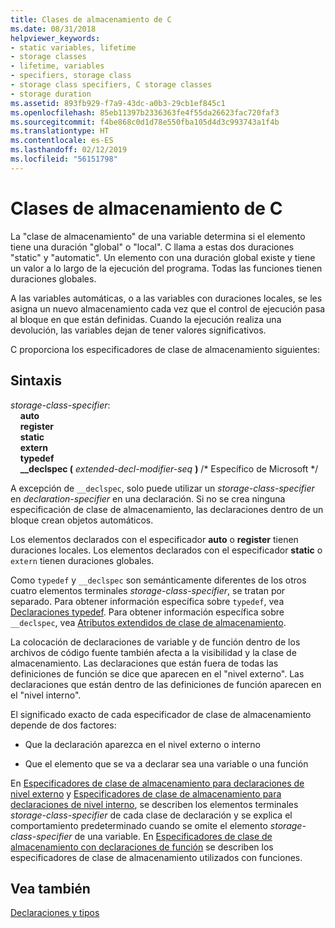 ```yaml
---
title: Clases de almacenamiento de C
ms.date: 08/31/2018
helpviewer_keywords:
- static variables, lifetime
- storage classes
- lifetime, variables
- specifiers, storage class
- storage class specifiers, C storage classes
- storage duration
ms.assetid: 893fb929-f7a9-43dc-a0b3-29cb1ef845c1
ms.openlocfilehash: 85eb11397b2336363fe4f55da26623fac720faf3
ms.sourcegitcommit: f4be868c0d1d78e550fba105d4d3c993743a1f4b
ms.translationtype: HT
ms.contentlocale: es-ES
ms.lasthandoff: 02/12/2019
ms.locfileid: "56151798"
---
```

# <a name="c-storage-classes"></a>Clases de almacenamiento de C

La "clase de almacenamiento" de una variable determina si el elemento tiene una duración "global" o "local". C llama a estas dos duraciones "static" y "automatic". Un elemento con una duración global existe y tiene un valor a lo largo de la ejecución del programa. Todas las funciones tienen duraciones globales.

A las variables automáticas, o a las variables con duraciones locales, se les asigna un nuevo almacenamiento cada vez que el control de ejecución pasa al bloque en que están definidas. Cuando la ejecución realiza una devolución, las variables dejan de tener valores significativos.

C proporciona los especificadores de clase de almacenamiento siguientes:

## <a name="syntax"></a>Sintaxis

*storage-class-specifier*:<br/>
&nbsp;&nbsp;&nbsp;&nbsp;**auto**<br/>
&nbsp;&nbsp;&nbsp;&nbsp;**register**<br/>
&nbsp;&nbsp;&nbsp;&nbsp;**static**<br/>
&nbsp;&nbsp;&nbsp;&nbsp;**extern**<br/>
&nbsp;&nbsp;&nbsp;&nbsp;**typedef**<br/>
&nbsp;&nbsp;&nbsp;&nbsp;**__declspec (** *extended-decl-modifier-seq* **)** /\* Específico de Microsoft \*/

A excepción de `__declspec`, solo puede utilizar un *storage-class-specifier* en *declaration-specifier* en una declaración. Si no se crea ninguna especificación de clase de almacenamiento, las declaraciones dentro de un bloque crean objetos automáticos.

Los elementos declarados con el especificador **auto** o **register** tienen duraciones locales. Los elementos declarados con el especificador **static** o `extern` tienen duraciones globales.

Como `typedef` y `__declspec` son semánticamente diferentes de los otros cuatro elementos terminales *storage-class-specifier*, se tratan por separado. Para obtener información específica sobre `typedef`, vea [Declaraciones typedef](../c-language/typedef-declarations.md). Para obtener información específica sobre `__declspec`, vea [Atributos extendidos de clase de almacenamiento](../c-language/c-extended-storage-class-attributes.md).

La colocación de declaraciones de variable y de función dentro de los archivos de código fuente también afecta a la visibilidad y la clase de almacenamiento. Las declaraciones que están fuera de todas las definiciones de función se dice que aparecen en el "nivel externo". Las declaraciones que están dentro de las definiciones de función aparecen en el "nivel interno".

El significado exacto de cada especificador de clase de almacenamiento depende de dos factores:

- Que la declaración aparezca en el nivel externo o interno

- Que el elemento que se va a declarar sea una variable o una función

En [Especificadores de clase de almacenamiento para declaraciones de nivel externo](../c-language/storage-class-specifiers-for-external-level-declarations.md) y [Especificadores de clase de almacenamiento para declaraciones de nivel interno](../c-language/storage-class-specifiers-for-internal-level-declarations.md), se describen los elementos terminales *storage-class-specifier* de cada clase de declaración y se explica el comportamiento predeterminado cuando se omite el elemento *storage-class-specifier* de una variable. En [Especificadores de clase de almacenamiento con declaraciones de función](../c-language/storage-class-specifiers-with-function-declarations.md) se describen los especificadores de clase de almacenamiento utilizados con funciones.

## <a name="see-also"></a>Vea también

[Declaraciones y tipos](../c-language/declarations-and-types.md)
